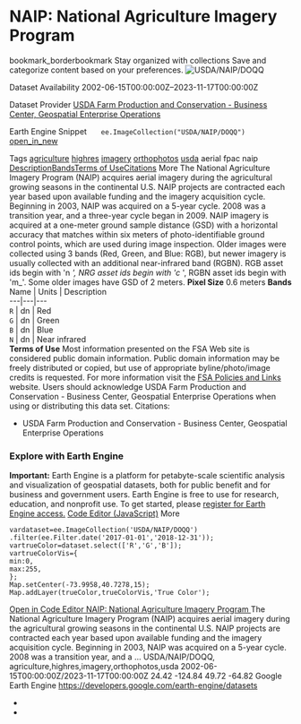  
#  NAIP: National Agriculture Imagery Program 
bookmark_borderbookmark Stay organized with collections  Save and categorize content based on your preferences.
![USDA/NAIP/DOQQ](https://developers.google.com/earth-engine/datasets/images/USDA/USDA_NAIP_DOQQ_sample.png) 

Dataset Availability
    2002-06-15T00:00:00Z–2023-11-17T00:00:00Z 

Dataset Provider
     [ USDA Farm Production and Conservation - Business Center, Geospatial Enterprise Operations ](https://naip-usdaonline.hub.arcgis.com/) 

Earth Engine Snippet
     `    ee.ImageCollection("USDA/NAIP/DOQQ")   ` [ open_in_new ](https://code.earthengine.google.com/?scriptPath=Examples:Datasets/USDA/USDA_NAIP_DOQQ) 

Tags
     [agriculture](https://developers.google.com/earth-engine/datasets/tags/agriculture) [highres](https://developers.google.com/earth-engine/datasets/tags/highres) [imagery](https://developers.google.com/earth-engine/datasets/tags/imagery) [orthophotos](https://developers.google.com/earth-engine/datasets/tags/orthophotos) [usda](https://developers.google.com/earth-engine/datasets/tags/usda)
aerial
fpac
naip
[Description](https://developers.google.com/earth-engine/datasets/catalog/USDA_NAIP_DOQQ#description)[Bands](https://developers.google.com/earth-engine/datasets/catalog/USDA_NAIP_DOQQ#bands)[Terms of Use](https://developers.google.com/earth-engine/datasets/catalog/USDA_NAIP_DOQQ#terms-of-use)[Citations](https://developers.google.com/earth-engine/datasets/catalog/USDA_NAIP_DOQQ#citations) More
The National Agriculture Imagery Program (NAIP) acquires aerial imagery during the agricultural growing seasons in the continental U.S.
NAIP projects are contracted each year based upon available funding and the imagery acquisition cycle. Beginning in 2003, NAIP was acquired on a 5-year cycle. 2008 was a transition year, and a three-year cycle began in 2009.
NAIP imagery is acquired at a one-meter ground sample distance (GSD) with a horizontal accuracy that matches within six meters of photo-identifiable ground control points, which are used during image inspection.
Older images were collected using 3 bands (Red, Green, and Blue: RGB), but newer imagery is usually collected with an additional near-infrared band (RGBN). RGB asset ids begin with 'n _', NRG asset ids begin with 'c_ ', RGBN asset ids begin with 'm_'.
Some older images have GSD of 2 meters.
**Pixel Size** 0.6 meters 
**Bands**
Name | Units | Description  
---|---|---  
`R` | dn | Red  
`G` | dn | Green  
`B` | dn | Blue  
`N` | dn | Near infrared  
**Terms of Use**
Most information presented on the FSA Web site is considered public domain information. Public domain information may be freely distributed or copied, but use of appropriate byline/photo/image credits is requested. For more information visit the [FSA Policies and Links](https://www.fsa.usda.gov/help/policies-and-links) website.
Users should acknowledge USDA Farm Production and Conservation - Business Center, Geospatial Enterprise Operations when using or distributing this data set.
Citations:
  * USDA Farm Production and Conservation - Business Center, Geospatial Enterprise Operations


### Explore with Earth Engine
**Important:** Earth Engine is a platform for petabyte-scale scientific analysis and visualization of geospatial datasets, both for public benefit and for business and government users. Earth Engine is free to use for research, education, and nonprofit use. To get started, please [register for Earth Engine access.](https://console.cloud.google.com/earth-engine)
[Code Editor (JavaScript)](https://developers.google.com/earth-engine/datasets/catalog/USDA_NAIP_DOQQ#code-editor-javascript-sample) More
```
vardataset=ee.ImageCollection('USDA/NAIP/DOQQ')
.filter(ee.Filter.date('2017-01-01','2018-12-31'));
vartrueColor=dataset.select(['R','G','B']);
vartrueColorVis={
min:0,
max:255,
};
Map.setCenter(-73.9958,40.7278,15);
Map.addLayer(trueColor,trueColorVis,'True Color');
```
[ Open in Code Editor ](https://code.earthengine.google.com/?scriptPath=Examples:Datasets/USDA/USDA_NAIP_DOQQ)
[ NAIP: National Agriculture Imagery Program ](https://developers.google.com/earth-engine/datasets/catalog/USDA_NAIP_DOQQ)
The National Agriculture Imagery Program (NAIP) acquires aerial imagery during the agricultural growing seasons in the continental U.S. NAIP projects are contracted each year based upon available funding and the imagery acquisition cycle. Beginning in 2003, NAIP was acquired on a 5-year cycle. 2008 was a transition year, and a …
USDA/NAIP/DOQQ, agriculture,highres,imagery,orthophotos,usda 
2002-06-15T00:00:00Z/2023-11-17T00:00:00Z
24.42 -124.84 49.72 -64.82 
Google Earth Engine
https://developers.google.com/earth-engine/datasets
  * [ ](https://doi.org/https://naip-usdaonline.hub.arcgis.com/)
  * [ ](https://doi.org/https://developers.google.com/earth-engine/datasets/catalog/USDA_NAIP_DOQQ)



